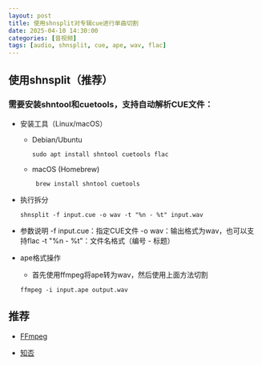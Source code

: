 ```yaml
---
layout: post
title: 使用shnsplit对专辑cue进行单曲切割
date: 2025-04-10 14:30:00
categories: [音视频]
tags: [audio, shnsplit, cue, ape, wav, flac]
---
```


## 使用shnsplit（推荐）

### 需要安装shntool和cuetools，支持自动解析CUE文件：

- 安装工具（Linux/macOS）

  - Debian/Ubuntu

    ```shell
    sudo apt install shntool cuetools flac
    ```

  - macOS (Homebrew)  

    ``` shell
     brew install shntool cuetools
    ```

- 执行拆分

  ```shell
  shnsplit -f input.cue -o wav -t "%n - %t" input.wav
  ```

- 参数说明
  -f input.cue：指定CUE文件
  -o wav：输出格式为wav，也可以支持flac
  -t "%n - %t"：文件名格式（编号 - 标题）

- ape格式操作

  - 首先使用ffmpeg将ape转为wav，然后使用上面方法切割

  ``` shell
  ffmpeg -i input.ape output.wav
  ```

## 推荐

- [FFmpeg](https://github.com/FFmpeg/FFmpeg)

- [知否](http://fifo2024.github.io/audio-shnsplit)